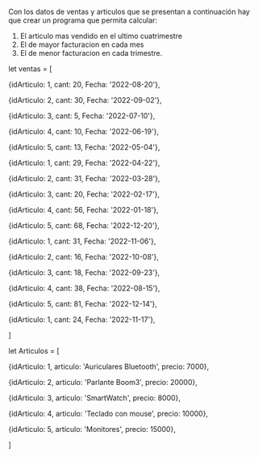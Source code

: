 Con los datos de ventas y articulos que se presentan a continuación hay que crear un programa que permita calcular:

1. El articulo mas vendido en el ultimo cuatrimestre
2. El de mayor facturacion en cada mes
3. El de menor facturacion en cada trimestre.

let ventas = [

{idArticulo: 1, cant: 20, Fecha: '2022-08-20'},

{idArticulo: 2, cant: 30, Fecha: '2022-09-02'},

{idArticulo: 3, cant: 5, Fecha: '2022-07-10'},

{idArticulo: 4, cant: 10, Fecha: '2022-06-19'},

{idArticulo: 5, cant: 13, Fecha: '2022-05-04'},

{idArticulo: 1, cant: 29, Fecha: '2022-04-22'},

{idArticulo: 2, cant: 31, Fecha: '2022-03-28'},

{idArticulo: 3, cant: 20, Fecha: '2022-02-17'},

{idArticulo: 4, cant: 56, Fecha: '2022-01-18'},

{idArticulo: 5, cant: 68, Fecha: '2022-12-20'},

{idArticulo: 1, cant: 31, Fecha: '2022-11-06'},

{idArticulo: 2, cant: 16, Fecha: '2022-10-08'},

{idArticulo: 3, cant: 18, Fecha: '2022-09-23'},

{idArticulo: 4, cant: 38, Fecha: '2022-08-15'},

{idArticulo: 5, cant: 81, Fecha: '2022-12-14'},

{idArticulo: 1, cant: 24, Fecha: '2022-11-17'},

]

let Articulos = [

{idArticulo: 1, articulo: 'Auriculares Bluetooth', precio: 7000},

{idArticulo: 2, articulo: 'Parlante Boom3', precio: 20000},

{idArticulo: 3, articulo: 'SmartWatch', precio: 8000},

{idArticulo: 4, articulo: 'Teclado con mouse', precio: 10000},

{idArticulo: 5, articulo: 'Monitores', precio: 15000},

]
